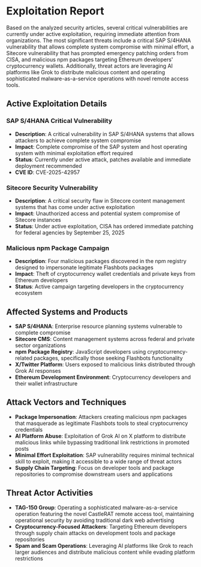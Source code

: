 # Exploitation Report

Based on the analyzed security articles, several critical vulnerabilities are currently under active exploitation, requiring immediate attention from organizations. The most significant threats include a critical SAP S/4HANA vulnerability that allows complete system compromise with minimal effort, a Sitecore vulnerability that has prompted emergency patching orders from CISA, and malicious npm packages targeting Ethereum developers' cryptocurrency wallets. Additionally, threat actors are leveraging AI platforms like Grok to distribute malicious content and operating sophisticated malware-as-a-service operations with novel remote access tools.

## Active Exploitation Details

### SAP S/4HANA Critical Vulnerability
- **Description**: A critical vulnerability in SAP S/4HANA systems that allows attackers to achieve complete system compromise
- **Impact**: Complete compromise of the SAP system and host operating system with minimal exploitation effort required
- **Status**: Currently under active attack, patches available and immediate deployment recommended
- **CVE ID**: CVE-2025-42957

### Sitecore Security Vulnerability
- **Description**: A critical security flaw in Sitecore content management systems that has come under active exploitation
- **Impact**: Unauthorized access and potential system compromise of Sitecore instances
- **Status**: Under active exploitation, CISA has ordered immediate patching for federal agencies by September 25, 2025

### Malicious npm Package Campaign
- **Description**: Four malicious packages discovered in the npm registry designed to impersonate legitimate Flashbots packages
- **Impact**: Theft of cryptocurrency wallet credentials and private keys from Ethereum developers
- **Status**: Active campaign targeting developers in the cryptocurrency ecosystem

## Affected Systems and Products

- **SAP S/4HANA**: Enterprise resource planning systems vulnerable to complete compromise
- **Sitecore CMS**: Content management systems across federal and private sector organizations
- **npm Package Registry**: JavaScript developers using cryptocurrency-related packages, specifically those seeking Flashbots functionality
- **X/Twitter Platform**: Users exposed to malicious links distributed through Grok AI responses
- **Ethereum Development Environment**: Cryptocurrency developers and their wallet infrastructure

## Attack Vectors and Techniques

- **Package Impersonation**: Attackers creating malicious npm packages that masquerade as legitimate Flashbots tools to steal cryptocurrency credentials
- **AI Platform Abuse**: Exploitation of Grok AI on X platform to distribute malicious links while bypassing traditional link restrictions in promoted posts
- **Minimal Effort Exploitation**: SAP vulnerability requires minimal technical skill to exploit, making it accessible to a wide range of threat actors
- **Supply Chain Targeting**: Focus on developer tools and package repositories to compromise downstream users and applications

## Threat Actor Activities

- **TAG-150 Group**: Operating a sophisticated malware-as-a-service operation featuring the novel CastleRAT remote access tool, maintaining operational security by avoiding traditional dark web advertising
- **Cryptocurrency-Focused Attackers**: Targeting Ethereum developers through supply chain attacks on development tools and package repositories
- **Spam and Scam Operations**: Leveraging AI platforms like Grok to reach larger audiences and distribute malicious content while evading platform restrictions